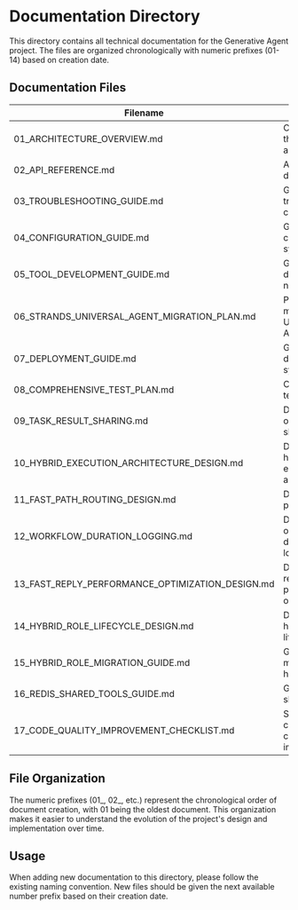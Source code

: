 # Documentation Directory

This directory contains all technical documentation for the Generative Agent project. The files are organized chronologically with numeric prefixes (01-14) based on creation date.

## Documentation Files

| Filename | Description |
|----------|-------------|
| 01_ARCHITECTURE_OVERVIEW.md | Overview of the system architecture |
| 02_API_REFERENCE.md | API reference documentation |
| 03_TROUBLESHOOTING_GUIDE.md | Guide for troubleshooting common issues |
| 04_CONFIGURATION_GUIDE.md | Guide for configuring the system |
| 05_TOOL_DEVELOPMENT_GUIDE.md | Guide for developing new tools |
| 06_STRANDS_UNIVERSAL_AGENT_MIGRATION_PLAN.md | Plan for migrating to the Universal Agent |
| 07_DEPLOYMENT_GUIDE.md | Guide for deploying the system |
| 08_COMPREHENSIVE_TEST_PLAN.md | Comprehensive test plan |
| 09_TASK_RESULT_SHARING.md | Documentation on task result sharing |
| 10_HYBRID_EXECUTION_ARCHITECTURE_DESIGN.md | Design for hybrid execution architecture |
| 11_FAST_PATH_ROUTING_DESIGN.md | Design for fast path routing |
| 12_WORKFLOW_DURATION_LOGGING.md | Documentation on workflow duration logging |
| 13_FAST_REPLY_PERFORMANCE_OPTIMIZATION_DESIGN.md | Design for fast reply performance optimization |
| 14_HYBRID_ROLE_LIFECYCLE_DESIGN.md | Design for hybrid role lifecycle |
| 15_HYBRID_ROLE_MIGRATION_GUIDE.md | Guide for migrating to hybrid roles |
| 16_REDIS_SHARED_TOOLS_GUIDE.md | Guide for Redis shared tools |
| 17_CODE_QUALITY_IMPROVEMENT_CHECKLIST.md | Systematic checklist for code quality improvements |

## File Organization

The numeric prefixes (01_, 02_, etc.) represent the chronological order of document creation, with 01 being the oldest document. This organization makes it easier to understand the evolution of the project's design and implementation over time.

## Usage

When adding new documentation to this directory, please follow the existing naming convention. New files should be given the next available number prefix based on their creation date.
